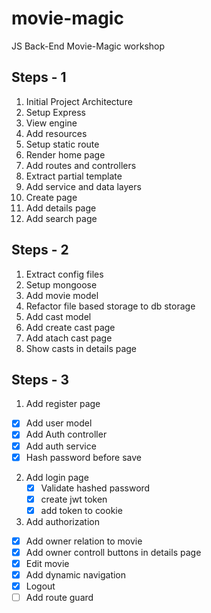# movie-magic
JS Back-End Movie-Magic workshop

## Steps - 1
 1. Initial Project Architecture 
 2. Setup Express
 3. View engine
 4. Add resources
 5. Setup static route
 6. Render home page
 7. Add routes and controllers
 8. Extract partial template
 9. Add service and data layers
 10. Create page
 11. Add details page
 12. Add search page

## Steps - 2
 1. Extract config files
 2. Setup mongoose
 3. Add movie model
 4. Refactor file based storage to db storage
 5. Add cast model
 6. Add create cast page
 7. Add atach cast page
 8. Show casts in details page

 ## Steps - 3
 1. Add register page
  - [x] Add user model
  - [x] Add Auth controller
  - [x] Add auth service
  - [x] Hash password before save
 2. Add login page
    - [x] Validate hashed password
    - [x] create jwt token
    - [x] add token to cookie
 3. Add authorization
   - [x] Add owner relation to movie
   - [x] Add owner controll buttons in details page
   - [x] Edit movie
   - [x] Add dynamic navigation
   - [x] Logout
   - [ ] Add route guard